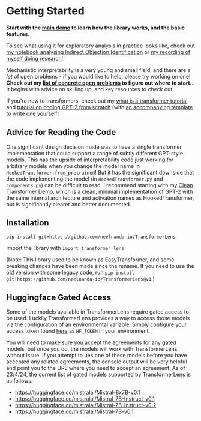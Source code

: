 # Getting Started

**Start with the [main demo](https://neelnanda.io/transformer-lens-demo) to learn how the library works, and the basic features**.

To see what using it for exploratory analysis in practice looks like, check out [my notebook analysing Indirect Objection Identification](https://neelnanda.io/exploratory-analysis-demo) or [my recording of myself doing research](https://www.youtube.com/watch?v=yo4QvDn-vsU)!

Mechanistic interpretability is a very young and small field, and there are a *lot* of open problems - if you would like to help, please try working on one! **Check out my [list of concrete open problems](https://docs.google.com/document/d/1WONBzNqfKIxERejrrPlQMyKqg7jSFW92x5UMXNrMdPo/edit) to figure out where to start.**. It begins with advice on skilling up, and key resources to check out. 

If you're new to transformers, check out my [what is a transformer tutorial](https://neelnanda.io/transformer-tutorial) and [tutorial on coding GPT-2 from scratch](https://neelnanda.io/transformer-tutorial-2) (with [an accompanying template](https://neelnanda.io/transformer-template) to write one yourself!

## Advice for Reading the Code

One significant design decision made was to have a single transformer implementation that could support a range of subtly different GPT-style models. This has the upside of interpretability code just working for arbitrary models when you change the model name in `HookedTransformer.from_pretrained`! But it has the significant downside that the code implementing the model (in `HookedTransformer.py` and `components.py`) can be difficult to read. I recommend starting with my [Clean Transformer Demo](https://neelnanda.io/transformer-solution), which is a clean, minimal implementation of GPT-2 with the same internal architecture and activation names as HookedTransformer, but is significantly clearer and better documented.

## Installation

`pip install git+https://github.com/neelnanda-io/TransformerLens`

Import the library with `import transformer_lens`

(Note: This library used to be known as EasyTransformer, and some breaking changes have been made since the rename. If you need to use the old version with some legacy code, run `pip install git+https://github.com/neelnanda-io/TransformerLens@v1`.)

## Huggingface Gated Access

Some of the models available in TransformerLens require gated access to be used. Luckily TransformerLens provides a way to access those models via the configuration of an environmental variable. Simply configure your access token found [here](https://huggingface.co/settings/tokens) as `HF_TOKEN` in your environment.

You will need to make sure you accept the agreements for any gated models, but once you do, the models will work with TransformerLens without issue. If you attempt to ues one of these models before you have accepted any related agreements, the console output will be very helpful and point you to the URL where you need to accept an agreement. As of 23/4/24, the current list of gated models supported by TransformerLens is as follows.

* https://huggingface.co/mistralai/Mixtral-8x7B-v0.1
* https://huggingface.co/mistralai/Mistral-7B-Instruct-v0.1
* https://huggingface.co/mistralai/Mistral-7B-Instruct-v0.2
* https://huggingface.co/mistralai/Mistral-7B-v0.1
